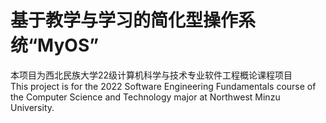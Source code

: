 # 基于教学与学习的简化型操作系统“MyOS”
本项目为西北民族大学22级计算机科学与技术专业软件工程概论课程项目      
This project is for the 2022 Software Engineering Fundamentals course of the Computer Science and Technology major at Northwest Minzu University.
